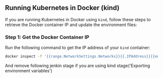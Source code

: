 ## Running Kubernetes in Docker (kind)

If you are running Kubernetes in Docker using `kind`, follow these steps to retrieve the Docker container IP and update the environment files:

### Step 1: Get the Docker Container IP
Run the following command to get the IP address of your `kind` container:

```bash
docker inspect -f '{{range.NetworkSettings.Networks}}{{.IPAddress}}{{end}}' <docker-container-id/name>
```
And remove following jenkin stage if you are using kind
stage('Exporting environment variables')

